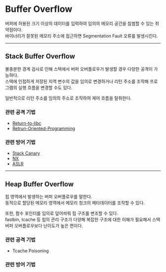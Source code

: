 # Buffer Overflow
버퍼에 허용된 크기 이상의 데이터를 입력하여 임의의 메모리 공간을 침범할 수 있는 취약점이다.  
바이너리가 잘못된 메모리 주소에 접근하면 Segmentation Fault 오류를 발생시킨다.   

---

## Stack Buffer Overflow
불충분한 경계 검사로 인해 스택에서 버퍼 오버플로우가 발생할 경우 다양한 공격이 가능하다.  
스택에 인접하게 저장된 지역 변수의 값을 임의로 변경하거나 리턴 주소를 조작해 프로그램의 실행 흐름을 변경할 수도 있다.  

일반적으로 리턴 주소를 임의의 주소로 조작하여 제어 흐름을 탈취한다.

### 관련 공격 기법
- [Return-to-libc](./../return-to-library)
- [Retrun-Oriented-Programming](./../return-oriented-programming)

### 관련 방어 기법
- [Stack Canary](./../canary)
- [NX](./../nx)
- [ASLR](./../aslr)

---

## Heap Buffer Overflow
힙 영역에서 발생하는 버퍼 오버플로우를 말한다.  
동적으로 할당된 메모리 영역에서 메모리 청크의 메타데이터를 조작할 수 있다.  

또한, 함수 포인터를 임의로 덮어씌워 힙 구조를 변조할 수 있다.  
fastbin, tcache 등 힙의 관리 구조가 다양해 복잡한 구조에 대한 이해가 필요해서 스택 버퍼 오버플로우보다 난이도가 높은 편이다.  

### 관련 공격 기법
- Tcache Poisoning

### 관련 방어 기법